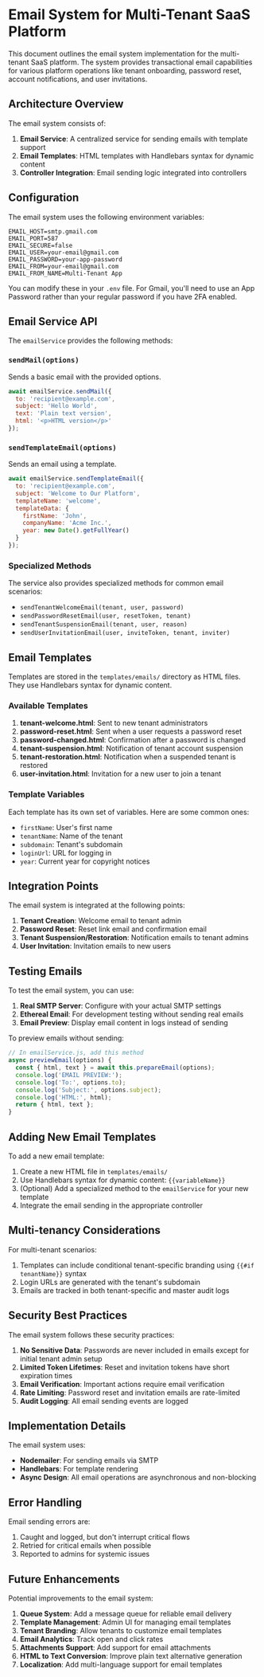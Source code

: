 # Email System for Multi-Tenant SaaS Platform

This document outlines the email system implementation for the multi-tenant SaaS platform. The system provides transactional email capabilities for various platform operations like tenant onboarding, password reset, account notifications, and user invitations.

## Architecture Overview

The email system consists of:

1. **Email Service**: A centralized service for sending emails with template support
2. **Email Templates**: HTML templates with Handlebars syntax for dynamic content
3. **Controller Integration**: Email sending logic integrated into controllers

## Configuration

The email system uses the following environment variables:

```
EMAIL_HOST=smtp.gmail.com
EMAIL_PORT=587
EMAIL_SECURE=false
EMAIL_USER=your-email@gmail.com
EMAIL_PASSWORD=your-app-password
EMAIL_FROM=your-email@gmail.com
EMAIL_FROM_NAME=Multi-Tenant App
```

You can modify these in your `.env` file. For Gmail, you'll need to use an App Password rather than your regular password if you have 2FA enabled.

## Email Service API

The `emailService` provides the following methods:

### `sendMail(options)`

Sends a basic email with the provided options.

```javascript
await emailService.sendMail({
  to: 'recipient@example.com',
  subject: 'Hello World',
  text: 'Plain text version',
  html: '<p>HTML version</p>'
});
```

### `sendTemplateEmail(options)`

Sends an email using a template.

```javascript
await emailService.sendTemplateEmail({
  to: 'recipient@example.com',
  subject: 'Welcome to Our Platform',
  templateName: 'welcome',
  templateData: {
    firstName: 'John',
    companyName: 'Acme Inc.',
    year: new Date().getFullYear()
  }
});
```

### Specialized Methods

The service also provides specialized methods for common email scenarios:

- `sendTenantWelcomeEmail(tenant, user, password)`
- `sendPasswordResetEmail(user, resetToken, tenant)`
- `sendTenantSuspensionEmail(tenant, user, reason)`
- `sendUserInvitationEmail(user, inviteToken, tenant, inviter)`

## Email Templates

Templates are stored in the `templates/emails/` directory as HTML files. They use Handlebars syntax for dynamic content.

### Available Templates

1. **tenant-welcome.html**: Sent to new tenant administrators
2. **password-reset.html**: Sent when a user requests a password reset
3. **password-changed.html**: Confirmation after a password is changed
4. **tenant-suspension.html**: Notification of tenant account suspension
5. **tenant-restoration.html**: Notification when a suspended tenant is restored
6. **user-invitation.html**: Invitation for a new user to join a tenant

### Template Variables

Each template has its own set of variables. Here are some common ones:

- `firstName`: User's first name
- `tenantName`: Name of the tenant
- `subdomain`: Tenant's subdomain
- `loginUrl`: URL for logging in
- `year`: Current year for copyright notices

## Integration Points

The email system is integrated at the following points:

1. **Tenant Creation**: Welcome email to tenant admin
2. **Password Reset**: Reset link email and confirmation email
3. **Tenant Suspension/Restoration**: Notification emails to tenant admins
4. **User Invitation**: Invitation emails to new users

## Testing Emails

To test the email system, you can use:

1. **Real SMTP Server**: Configure with your actual SMTP settings
2. **Ethereal Email**: For development testing without sending real emails
3. **Email Preview**: Display email content in logs instead of sending

To preview emails without sending:

```javascript
// In emailService.js, add this method
async previewEmail(options) {
  const { html, text } = await this.prepareEmail(options);
  console.log('EMAIL PREVIEW:');
  console.log('To:', options.to);
  console.log('Subject:', options.subject);
  console.log('HTML:', html);
  return { html, text };
}
```

## Adding New Email Templates

To add a new email template:

1. Create a new HTML file in `templates/emails/`
2. Use Handlebars syntax for dynamic content: `{{variableName}}`
3. (Optional) Add a specialized method to the `emailService` for your new template
4. Integrate the email sending in the appropriate controller

## Multi-tenancy Considerations

For multi-tenant scenarios:

1. Templates can include conditional tenant-specific branding using `{{#if tenantName}}` syntax
2. Login URLs are generated with the tenant's subdomain
3. Emails are tracked in both tenant-specific and master audit logs

## Security Best Practices

The email system follows these security practices:

1. **No Sensitive Data**: Passwords are never included in emails except for initial tenant admin setup
2. **Limited Token Lifetimes**: Reset and invitation tokens have short expiration times
3. **Email Verification**: Important actions require email verification
4. **Rate Limiting**: Password reset and invitation emails are rate-limited
5. **Audit Logging**: All email sending events are logged

## Implementation Details

The email system uses:

- **Nodemailer**: For sending emails via SMTP
- **Handlebars**: For template rendering
- **Async Design**: All email operations are asynchronous and non-blocking

## Error Handling

Email sending errors are:

1. Caught and logged, but don't interrupt critical flows
2. Retried for critical emails when possible
3. Reported to admins for systemic issues

## Future Enhancements

Potential improvements to the email system:

1. **Queue System**: Add a message queue for reliable email delivery
2. **Template Management**: Admin UI for managing email templates
3. **Tenant Branding**: Allow tenants to customize email templates
4. **Email Analytics**: Track open and click rates
5. **Attachments Support**: Add support for email attachments
6. **HTML to Text Conversion**: Improve plain text alternative generation
7. **Localization**: Add multi-language support for email templates